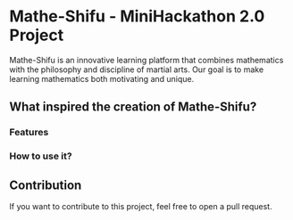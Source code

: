 # Mathe-Shifu - MiniHackathon 2.0 Project 
Mathe-Shifu is an innovative learning platform that combines mathematics with the philosophy and discipline of martial arts. Our goal is to make learning mathematics both motivating and unique.



## What inspired the creation of Mathe-Shifu?


### Features

  


### How to use it?


## Contribution

If you want to contribute to this project, feel free to open a pull request.

